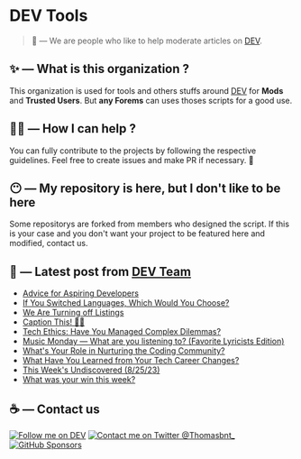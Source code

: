 # DEV Tools

> 🔧 — We are people who like to help moderate articles on [DEV](https://dev.to).

## ✨ — What is this organization ?

This organization is used for tools and others stuffs around [DEV](https://dev.to) for **Mods** and **Trusted Users**. But __any Forems__ can uses thoses scripts for a good use.


## 💪🏼 — How I can help ?

You can fully contribute to the projects by following the respective guidelines. Feel free to create issues and make PR if necessary. 🎉

## 😶 — My repository is here, but I don't like to be here

Some repositorys are forked from members who designed the script. If this is your case and you don't want your project to be featured here and modified, contact us.

## 📝 — Latest post from [DEV Team](https://dev.to/devteam)

<!-- BLOG-POST-LIST:START -->
- [Advice for Aspiring Developers](https://dev.to/devteam/advice-for-aspiring-developers-3jgg)
- [If You Switched Languages, Which Would You Choose?](https://dev.to/devteam/if-you-switched-languages-which-would-you-choose-gfd)
- [We Are Turning off Listings](https://dev.to/devteam/we-are-turning-off-listings-5857)
- [Caption This! 🤔💭](https://dev.to/devteam/caption-this-23n8)
- [Tech Ethics: Have You Managed Complex Dilemmas?](https://dev.to/devteam/tech-ethics-have-you-managed-complex-dilemmas-35k4)
- [Music Monday — What are you listening to? &lpar;Favorite Lyricists Edition&rpar;](https://dev.to/devteam/music-monday-what-are-you-listening-to-favorite-lyricists-edition-1li0)
- [What&#39;s Your Role in Nurturing the Coding Community?](https://dev.to/devteam/whats-your-role-in-nurturing-the-coding-community-1de)
- [What Have You Learned from Your Tech Career Changes?](https://dev.to/devteam/what-have-you-learned-from-your-tech-career-changes-3amc)
- [This Week&#39;s Undiscovered &lpar;8/25/23&rpar;](https://dev.to/devteam/this-weeks-undiscovered-82523-38jf)
- [What was your win this week?](https://dev.to/devteam/what-was-your-win-this-week-bbi)
<!-- BLOG-POST-LIST:END -->


## ☕ — Contact us

[![Follow me on DEV](https://img.shields.io/badge/dev.to-%2308090A.svg?&style=for-the-badge&logo=dev.to&logoColor=white&alt=devto)](https://dev.to/thomasbnt)
[![Contact me on Twitter @Thomasbnt_](https://img.shields.io/badge/Contact%20me%20on%20Twitter-%231DA1F2.svg?&style=for-the-badge&logo=twitter&logoColor=white&alt=twitter)](https://twitter.com/messages/1142357270-1142357270?text=Hello,%20I%20contact%20you%20from%20devtotools%20&recipient_id=1142357270) [![GitHub Sponsors](https://img.shields.io/badge/Sponsor%20me-%23EA54AE.svg?&style=for-the-badge&logo=github-sponsors&logoColor=white)](https://github.com/sponsors/thomasbnt)


